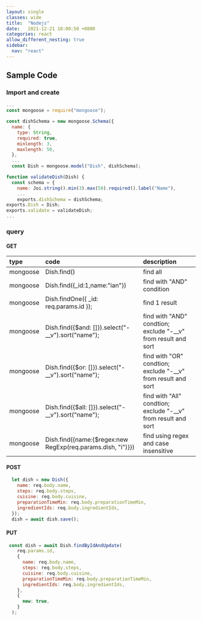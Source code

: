 ```yaml
---
layout: single
classes: wide
title:  "Nodejs"
date:   2021-12-21 10:00:50 +0800
categories: react
allow_different_nesting: true
sidebar:
  nav: "react"
---
```


## Sample Code

### Import and create

```js
...
const mongoose = require("mongoose");

const dishSchema = new mongoose.Schema({
  name: {
    type: String,
    required: true,
    minlength: 3,
    maxlength: 50,
  },
  ...
  const Dish = mongoose.model("Dish", dishSchema);

function validateDish(Dish) {
  const schema = {
    name: Joi.string().min(3).max(50).required().label("Name"),
    ...
    exports.dishSchema = dishSchema;
exports.Dish = Dish;
exports.validate = validateDish;
...
```

### query

#### GET

| type     | code                                                        | description                                                   |
| :------- | :---------------------------------------------------------- | :------------------------------------------------------------ |
| mongoose | Dish.find()                                                 | find all                                                      |
| mongoose | Dish.find({_id:1,name:"ian"})                               | find with "AND" condition                                     |
| mongoose | Dish.findOne({ _id: req.params.id });                       | find 1 result                                                 |
| mongoose | Dish.find({$and: []}).select("-__v").sort("name");          | find with "AND" condtion; exclude "-__v" from result and sort |
| mongoose | Dish.find({$or: []}).select("-__v").sort("name");           | find with "OR" condtion; exclude "-__v" from result and sort  |
| mongoose | Dish.find({$all: []}).select("-__v").sort("name");          | find with "All" condtion; exclude "-__v" from result and sort |
| mongoose | Dish.find({name:{$regex:new RegExp(req.params.dish, "i")}}) | find using regex and case insensitive                         |

#### POST

```js
  let dish = new Dish({
    name: req.body.name,
    steps: req.body.steps,
    cuisine: req.body.cuisine,
    preparationTimeMin: req.body.preparationTimeMin,
    ingredientIds: req.body.ingredientIds,
  });
  dish = await dish.save();
```

#### PUT

```js
 const dish = await Dish.findByIdAndUpdate(
    req.params.id,
    {
      name: req.body.name,
      steps: req.body.steps,
      cuisine: req.body.cuisine,
      preparationTimeMin: req.body.preparationTimeMin,
      ingredientIds: req.body.ingredientIds,
    },
    {
      new: true,
    }
  );
```
